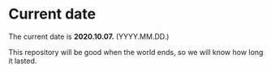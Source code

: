 # Current date

The current date is **2020.10.07.** (YYYY.MM.DD.)

This repository will be good when the world ends, so we will know how long it lasted.